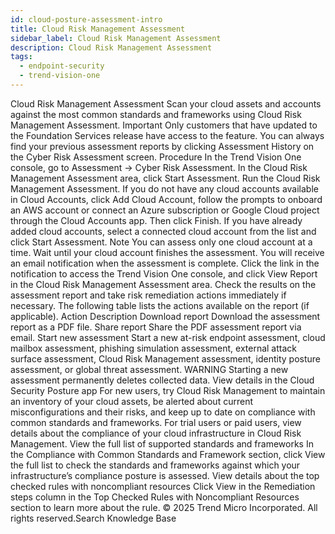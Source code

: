 ```yaml
---
id: cloud-posture-assessment-intro
title: Cloud Risk Management Assessment
sidebar_label: Cloud Risk Management Assessment
description: Cloud Risk Management Assessment
tags:
  - endpoint-security
  - trend-vision-one
---
```


 Cloud Risk Management Assessment Scan your cloud assets and accounts against the most common standards and frameworks using Cloud Risk Management Assessment. Important Only customers that have updated to the Foundation Services release have access to the feature. You can always find your previous assessment reports by clicking Assessment History on the Cyber Risk Assessment screen. Procedure In the Trend Vision One console, go to Assessment → Cyber Risk Assessment. In the Cloud Risk Management Assessment area, click Start Assessment. Run the Cloud Risk Management Assessment. If you do not have any cloud accounts available in Cloud Accounts, click Add Cloud Account, follow the prompts to onboard an AWS account or connect an Azure subscription or Google Cloud project through the Cloud Accounts app. Then click Finish. If you have already added cloud accounts, select a connected cloud account from the list and click Start Assessment. Note You can assess only one cloud account at a time. Wait until your cloud account finishes the assessment. You will receive an email notification when the assessment is complete. Click the link in the notification to access the Trend Vision One console, and click View Report in the Cloud Risk Management Assessment area. Check the results on the assessment report and take risk remediation actions immediately if necessary. The following table lists the actions available on the report (if applicable). Action Description Download report Download the assessment report as a PDF file. Share report Share the PDF assessment report via email. Start new assessment Start a new at-risk endpoint assessment, cloud mailbox assessment, phishing simulation assessment, external attack surface assessment, Cloud Risk Management assessment, identity posture assessment, or global threat assessment. WARNING Starting a new assessment permanently deletes collected data. View details in the Cloud Security Posture app For new users, try Cloud Risk Management to maintain an inventory of your cloud assets, be alerted about current misconfigurations and their risks, and keep up to date on compliance with common standards and frameworks. For trial users or paid users, view details about the compliance of your cloud infrastructure in Cloud Risk Management. View the full list of supported standards and frameworks In the Compliance with Common Standards and Framework section, click View the full list to check the standards and frameworks against which your infrastructure’s compliance posture is assessed. View details about the top checked rules with noncompliant resources Click View in the Remediation steps column in the Top Checked Rules with Noncompliant Resources section to learn more about the rule. © 2025 Trend Micro Incorporated. All rights reserved.Search Knowledge Base